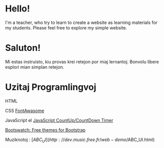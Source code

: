 # Hello!
I'm a teacher, who try to learn to create a website as learning materials for my students. Please feel free to explore my simple website.

# Saluton!
Mi estas instruisto, kiu provas krei retejon por miaj lernantoj. Bonvolu libere esplori mian simplan retejon.

# Uzitaj Programlingvoj
HTML 

CSS [FontAwasome](https://fontawesome.com/)

JavaScript el [JavaScript CountUp/CountDown Timer](https://praveenlobo.com/blog/javascript-countup-countdown-timer/)

[Bootswatch: Free themes for Bootstrap](https://bootswatch.com/)

Muziknotoj : [$ABC_UI](http://dev.music.free.fr/web-demo/$ABC_UI.html)
